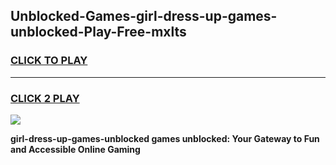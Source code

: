 
## Unblocked-Games-girl-dress-up-games-unblocked-Play-Free-mxlts
<h3>
<a href="https://premium76.site?title=girl-dress-up-games-unblocked&ref=17A">CLICK TO PLAY</a></h3>
<hr>

<h3>
<a href="https://premium76.site?title=girl-dress-up-games-unblocked&ref=17A">CLICK 2 PLAY</a>
  
</h3>

<a href="https://premium76.site?title=girl-dress-up-games-unblocked&ref=17A"><img src="https://clearcache.store/games.png"></a>


**girl-dress-up-games-unblocked games unblocked: Your Gateway to Fun and Accessible Online Gaming**
